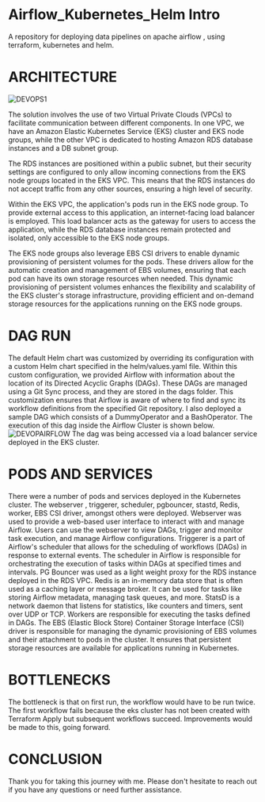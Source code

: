 # Airflow_Kubernetes_Helm Intro
A repository for deploying data pipelines on apache airflow , using terraform, kubernetes and helm.

# ARCHITECTURE
![DEVOPS1](https://github.com/user-attachments/assets/5ecd18cc-7cd5-4477-b588-d37433bd7c6a)

The solution involves the use of two Virtual Private Clouds (VPCs) to facilitate communication between different components. In one VPC, we have an Amazon Elastic Kubernetes Service (EKS) cluster and EKS node groups, while the other VPC is dedicated to hosting Amazon RDS database instances and a DB subnet group.

The RDS instances are positioned within a public subnet, but their security settings are configured to only allow incoming connections from the EKS node groups located in the EKS VPC. This means that the RDS instances do not accept traffic from any other sources, ensuring a high level of security.

Within the EKS VPC, the application's pods run in the EKS node group. To provide external access to this application, an internet-facing load balancer is employed. This load balancer acts as the gateway for users to access the application, while the RDS database instances remain protected and isolated, only accessible to the EKS node groups.

The EKS node groups also leverage EBS CSI drivers to enable dynamic provisioning of persistent volumes for the pods. These drivers allow for the automatic creation and management of EBS volumes, ensuring that each pod can have its own storage resources when needed. This dynamic provisioning of persistent volumes enhances the flexibility and scalability of the EKS cluster's storage infrastructure, providing efficient and on-demand storage resources for the applications running on the EKS node groups.

# DAG RUN
The default Helm chart was customized by overriding its configuration with a custom Helm chart specified in the helm/values.yaml file. Within this custom configuration, we provided Airflow with information about the location of its Directed Acyclic Graphs (DAGs). These DAGs are managed using a Git Sync process, and they are stored in the dags folder. This customization ensures that Airflow is aware of where to find and sync its workflow definitions from the specified Git repository.
I also deployed a sample DAG which consists of a DummyOperator and a BashOperator. The execution of this dag inside the Airflow Cluster is shown below.
![DEVOPAIRFLOW](https://github.com/user-attachments/assets/05cfff84-56a5-478b-ba14-6ac3354b05af)
The dag was being accessed via a load balancer service deployed in the EKS cluster.

# PODS AND SERVICES
There were a number of pods and services deployed in the Kubernetes cluster. The webserver , triggerer, scheduler, pgbouncer, stastd, Redis, worker, EBS CSI driver, amongst others were deployed. Webserver was used to provide a web-based user interface to interact with and manage Airflow. Users can use the webserver to view DAGs, trigger and monitor task execution, and manage Airflow configurations. Triggerer is a part of Airflow's scheduler that allows for the scheduling of workflows (DAGs) in response to external events. The scheduler in Airflow is responsible for orchestrating the execution of tasks within DAGs at specified times and intervals. PG Bouncer was used as a light weight proxy for the RDS instance deployed in the RDS VPC. Redis is an in-memory data store that is often used as a caching layer or message broker. It can be used for tasks like storing Airflow metadata, managing task queues, and more. StatsD is a network daemon that listens for statistics, like counters and timers, sent over UDP or TCP. Workers are responsible for executing the tasks defined in DAGs. The EBS (Elastic Block Store) Container Storage Interface (CSI) driver is responsible for managing the dynamic provisioning of EBS volumes and their attachment to pods in the cluster. It ensures that persistent storage resources are available for applications running in Kubernetes.

# BOTTLENECKS
The bottleneck is that on first run, the workflow would have to be run twice. The first workflow fails because the eks cluster has not been created with Terraform Apply but subsequent workflows succeed. Improvements would be made to this, going forward.

# CONCLUSION
Thank you for taking this journey with me. Please don't hesitate to reach out if you have any questions or need further assistance.

